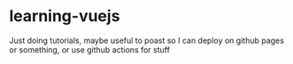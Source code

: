 # learning-vuejs
Just doing tutorials, maybe useful to poast so I can deploy on github pages or something, or use github actions for stuff
